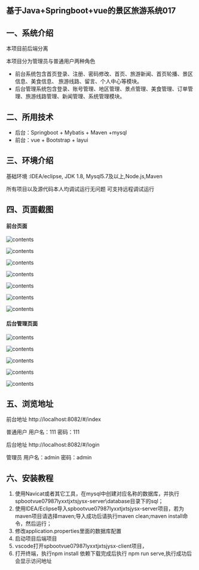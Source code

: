 ## 基于Java+Springboot+vue的景区旅游系统017

## 一、系统介绍

本项目前后端分离

本项目分为管理员与普通用户两种角色

- 前台系统包含首页登录、注册、密码修改、首页、旅游新闻、首页轮播、景区信息、美食信息、
  旅游线路、留言、个人中心等模块。 
- 后台管理系统包含登录、账号管理、地区管理、景点管理、美食管理、订单管理、旅游线路管理、新闻管理、系统管理模块。

## 二、所用技术

- 后台：Springboot + Mybatis  + Maven +mysql
- 前台：vue + Bootstrap + layui


## 三、环境介绍

基础环境 :IDEA/eclipse, JDK 1.8, Mysql5.7及以上,Node.js,Maven

所有项目以及源代码本人均调试运行无问题 可支持远程调试运行

## 四、页面截图

#### 前台页面

![contents](./picture/picture1.png)

![contents](./picture/picture2.png)

![contents](./picture/picture3.png)

![contents](./picture/picture4.png)

![contents](./picture/picture5.png)

![contents](./picture/picture6.png)

![contents](./picture/picture7.png)

#### 后台管理页面

![contents](./picture/picture8.png)

![contents](./picture/picture9.png)

![contents](./picture/picture10.png)

![contents](./picture/picture11.png)

![contents](./picture/picture12.png)

## 五、浏览地址

前台地址
http://localhost:8082/#/index

普通用户  用户名：111  密码：111

后台地址
http://localhost:8082/#/login

管理员 用户名：admin  密码：admin

## 六、安装教程

1. 使用Navicat或者其它工具，在mysql中创建对应名称的数据库，并执行spbootvue07987lyxxtjxtsjysx-server\database目录下的sql；
2. 使用IDEA/Eclipse导入spbootvue07987lyxxtjxtsjysx-server项目，若为maven项目请选择maven;导入成功后请执行maven clean;maven install命令，然后运行；
3. 修改application.properties里面的数据库配置
4. 启动项目后端项目 
5. vscode打开spbootvue07987lyxxtjxtsjysx-client项目，
6. 打开终端，执行npm install 依赖下载完成后执行 npm run serve,执行成功后会显示访问地址
